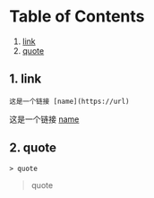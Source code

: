 # Table of Contents
1. [link](#link)
2. [quote](#quote)

## 1. link
```
这是一个链接 [name](https://url) 
```
这是一个链接 [name](https://url) 

## 2. quote
```
> quote
```
> quote